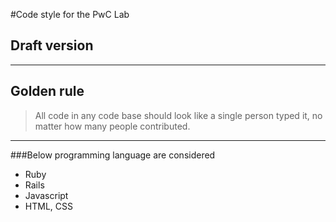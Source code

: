 #Code style for the PwC Lab
## Draft version
----------


## Golden rule

> All code in any code base should look like a single person typed it, no matter how many people contributed.

----------
###Below programming language are considered

 - Ruby
 - Rails
 - Javascript
 - HTML, CSS

